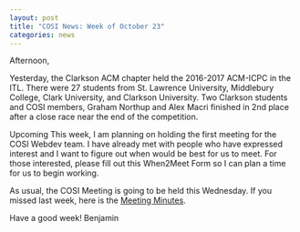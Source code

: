 ```yaml
---
layout: post
title: "COSI News: Week of October 23"
categories: news
---
```


Afternoon,

Yesterday, the Clarkson ACM chapter held the 2016-2017 ACM-ICPC in the ITL. There were 27 students from St. Lawrence University,
Middlebury College, Clark University, and Clarkson University. Two Clarkson students and COSI members, Graham Northup and Alex Macri
finished in 2nd place after a close race near the end of the competition.

Upcoming This week, I am planning on holding the first meeting for the COSI Webdev team. I have already met with people who have expressed
interest and I want to figure out when would be best for us to meet. For those interested, please fill out this When2Meet Form
so I can plan a time for us to begin working.

As usual, the COSI Meeting is going to be held this Wednesday. If you missed last week, here is the [Meeting Minutes](https://cosi-lab.github.io/meeting-minutes/minutes/2016/10/19/Meeting-Minutes.html).

Have a good week!
Benjamin